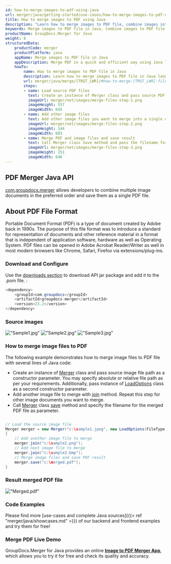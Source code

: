 ```yaml
---
id: how-to-merge-images-to-pdf-using-java
url: merger/java/getting-started/use-cases/how-to-merge-images-to-pdf-using-java
title: How to merge images to PDF using Java
description: "Learn how to merge images to PDF file, combine images into one PDF file programmatically in Java language using GroupDocs.Merger for Java library."
keywords: Merge images to PDF file in Java, Combine images to PDF file programmatically
productName: GroupDocs.Merger for Java
weight: 8
structuredData:
    productCode: merger
    productPlatform: java
    appName: Merge images to PDF file in Java
    appDescription: Merge PDF in a quick and efficient way using Java language and GroupDocs.Merger for Java API, without the use of any third-party software like Microsoft or Open Office.
    howTo:
        name: How to merge images to PDF file in Java 
        description: Learn how to merge images to PDF file in Java language and GroupDocs.Merger for Java API, without the use of any third-party software like Microsoft or Open Office.
        url: merger/java/merge/[TRGT_LWR]/#how-to-merge-[TRGT_LWR]-files-in-java
        steps:
        - name: Load source PDF files 
          text: Create an instance of Merger class and pass source PDF file path as a constructor parameter. You may specify absolute or relative file path as per your requirements. 
          imageUrl: merger/net/images/merge-files-step-1.png
          imageHeight: 157
          imageWidth: 645
        - name: Add other image files
          text: Add other image files you want to merge into a single document with Join method of Merger class.
          imageUrl: merger/net/images/merge-files-step-2.png
          imageHeight: 144
          imageWidth: 603
        - name: Merge PDF and image files and save result 
          text: Call Merger class Save method and pass the filename for the resultant PDF file as parameter.
          imageUrl: merger/net/images/merge-files-step-3.png
          imageHeight: 151
          imageWidth: 646
---
```


## PDF Merger Java API

[com.groupdocs.merger](https://products.groupdocs.com/merger/java) allows developers to combine multiple image documents in the preferred order and save them as a single PDF file.

## About PDF File Format

Portable Document Format (PDF) is a type of document created by Adobe back in 1990s. The purpose of this file format was to introduce a standard for representation of documents and other reference material in a format that is independent of application software, hardware as well as Operating System. PDF files can be opened in Adobe Acrobat Reader/Writer as well in most modern browsers like Chrome, Safari, Firefox via extensions/plug-ins.

### Download and Configure

Use the [downloads section](https://downloads.groupdocs.com/merger/java) to download API jar package and add it to the .pom file. :
```java
<dependency>
    <groupId>com.groupdocs</groupId>
    <artifactId>groupdocs-merger</artifactId>
    <version>23.2</version>
</dependency>
```

### Source images

!["Sample1.jpg"](/merger/net/images/jpg/sample1.jpg)
!["Sample2.jpg"](/merger/net/images/jpg/sample2.jpg)
!["Sample3.jpg"](/merger/net/images/jpg/sample3.jpg)

### How to merge image files to PDF

The following example demonstrates how to merge image files to PDF file with several lines of Java code:

* Create an instance of [Merger](https://reference.groupdocs.com/merger/java/com.groupdocs.merger/merger/) class and pass source image file path as a constructor parameter. You may specify absolute or relative file path as per your requirements. Additionally, pass instance of [LoadOptions](https://reference.groupdocs.com/merger/java/com.groupdocs.merger.domain.options/loadoptions/) class as a second constructor parameter.
* Add another image file to merge with [join](https://reference.groupdocs.com/merger/java/com.groupdocs.merger/merger/#join-java.io.InputStream-) method. Repeat this step for other image documents you want to merge.
* Call [Merger](https://reference.groupdocs.com/merger/java/com.groupdocs.merger/merger/) class [save](https://reference.groupdocs.com/merger/java/com.groupdocs.merger/merger/#save-java.io.OutputStream-) method and specify the filename for the merged PDF file as parameter.

```java

// Load the source image file
Merger merger = new Merger("c:\sample1.jpeg", new LoadOptions(FileType.PDF))
{
    // Add another image file to merge
    merger.join("c:\sample2.png");
    // Add next image file to merge
    merger.join("c:\sample3.bmp");
    // Merge image files and save PDF result
    merger.save("c:\merged.pdf");
}
```

### Result merged PDF file

!["Merged.pdf"](/merger/net/images/jpg/merged_images_to_pdf.jpg)

### Code Examples

Please find more [use-cases and complete Java sources]({{< ref "merger/java/showcases.md" >}}) of our backend and frontend examples and try them for free!

### Merge PDF Live Demo

GroupDocs.Merger for Java provides an online [**Image to PDF Merger App**](https://products.groupdocs.app/merger/combine/image-to-pdf), which allows you to try it for free and check its quality and accuracy.